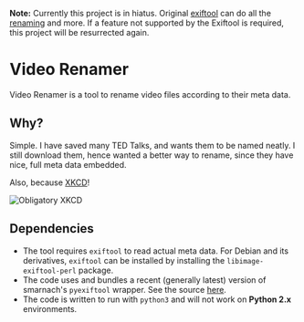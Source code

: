 **Note:** Currently this project is in hiatus. Original [exiftool](https://www.sno.phy.queensu.ca/~phil/exiftool/) can do all the [renaming](https://www.sno.phy.queensu.ca/~phil/exiftool/#filename) and more. If a feature not supported by the Exiftool is required, this project will be resurrected again.

# Video Renamer

Video Renamer is a tool to rename video files according to their meta data.

## Why?

Simple. I have saved many TED Talks, and wants them to be named neatly. I still download them, hence wanted a better way to rename, since they have nice, full meta data embedded.

Also, because [XKCD](http://www.xkcd.com)!

![Obligatory XKCD](https://imgs.xkcd.com/comics/automation.png)

## Dependencies

- The tool requires `exiftool` to read actual meta data. For Debian and its derivatives, `exiftool` can be installed by installing the `libimage-exiftool-perl` package.
- The code uses and bundles a recent (generally latest) version of smarnach's `pyexiftool` wrapper. See the source [here](https://github.com/smarnach/pyexiftool).
- The code is written to run with `python3` and will not work on **Python 2.x** environments.
